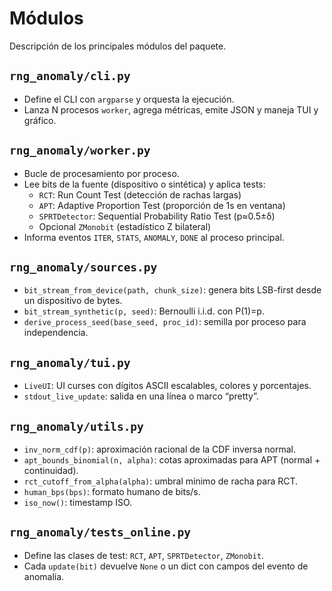 # Módulos

Descripción de los principales módulos del paquete.

## `rng_anomaly/cli.py`

- Define el CLI con `argparse` y orquesta la ejecución.
- Lanza N procesos `worker`, agrega métricas, emite JSON y maneja TUI y gráfico.

## `rng_anomaly/worker.py`

- Bucle de procesamiento por proceso.
- Lee bits de la fuente (dispositivo o sintética) y aplica tests:
  - `RCT`: Run Count Test (detección de rachas largas)
  - `APT`: Adaptive Proportion Test (proporción de 1s en ventana)
  - `SPRTDetector`: Sequential Probability Ratio Test (p≈0.5±δ)
  - Opcional `ZMonobit` (estadístico Z bilateral)
- Informa eventos `ITER`, `STATS`, `ANOMALY`, `DONE` al proceso principal.

## `rng_anomaly/sources.py`

- `bit_stream_from_device(path, chunk_size)`: genera bits LSB-first desde un dispositivo de bytes.
- `bit_stream_synthetic(p, seed)`: Bernoulli i.i.d. con P(1)=p.
- `derive_process_seed(base_seed, proc_id)`: semilla por proceso para independencia.

## `rng_anomaly/tui.py`

- `LiveUI`: UI curses con dígitos ASCII escalables, colores y porcentajes.
- `stdout_live_update`: salida en una línea o marco “pretty”.

## `rng_anomaly/utils.py`

- `inv_norm_cdf(p)`: aproximación racional de la CDF inversa normal.
- `apt_bounds_binomial(n, alpha)`: cotas aproximadas para APT (normal + continuidad).
- `rct_cutoff_from_alpha(alpha)`: umbral mínimo de racha para RCT.
- `human_bps(bps)`: formato humano de bits/s.
- `iso_now()`: timestamp ISO.

## `rng_anomaly/tests_online.py`

- Define las clases de test: `RCT`, `APT`, `SPRTDetector`, `ZMonobit`.
- Cada `update(bit)` devuelve `None` o un dict con campos del evento de anomalía.
